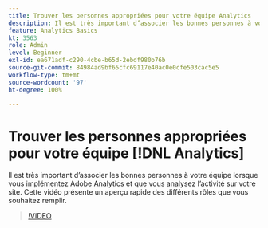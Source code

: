 ```yaml
---
title: Trouver les personnes appropriées pour votre équipe Analytics
description: Il est très important d’associer les bonnes personnes à votre équipe lorsque vous implémentez Adobe Analytics et que vous analysez l’activité sur votre site. Cette vidéo présente un aperçu rapide des différents rôles que vous souhaitez remplir.
feature: Analytics Basics
kt: 3563
role: Admin
level: Beginner
exl-id: ea671adf-c290-4cbe-b65d-2ebdf980b76b
source-git-commit: 84984ad9bf65cfc69117e40ac0e0cfe503cac5e5
workflow-type: tm+mt
source-wordcount: '97'
ht-degree: 100%

---
```


# Trouver les personnes appropriées pour votre équipe [!DNL Analytics]

Il est très important d’associer les bonnes personnes à votre équipe lorsque vous implémentez Adobe Analytics et que vous analysez l’activité sur votre site. Cette vidéo présente un aperçu rapide des différents rôles que vous souhaitez remplir.

>[!VIDEO](https://video.tv.adobe.com/v/31129/?quality=12&learn=on&captions=fre_fr)
